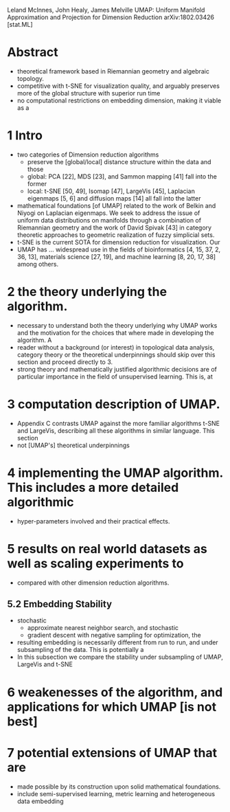Leland McInnes, John Healy, James Melville
UMAP: Uniform Manifold Approximation and Projection for Dimension Reduction
arXiv:1802.03426 [stat.ML]

# Abstract

* theoretical framework based in Riemannian geometry and algebraic topology.
* competitive with t-SNE for visualization quality, and 
  arguably preserves more of the global structure with superior run time
* no computational restrictions on embedding dimension, making it viable as a

# 1 Intro

* two categories of Dimension reduction algorithms
  * preserve the [global/local] distance structure within the data and those
  * global: PCA [22], MDS [23], and Sammon mapping [41] fall into the former
  * local: t-SNE [50, 49], Isomap [47], LargeVis [45], 
    Laplacian eigenmaps [5, 6] and diffusion maps [14] all fall into the latter
* mathematical foundations [of UMAP] related to 
  the work of Belkin and Niyogi on Laplacian eigenmaps. We seek to address the
  issue of uniform data distributions on manifolds through a combination of
  Riemannian geometry and the work of David Spivak [43] in category theoretic
  approaches to geometric realization of fuzzy simplicial sets. 
* t-SNE is the current SOTA for dimension reduction for visualization. Our 
* UMAP has ... widespread use in the fields of 
  bioinformatics [4, 15, 37, 2, 36, 13], 
  materials science [27, 19], and
  machine learning [8, 20, 17, 38] among others.

# 2 the theory underlying the algorithm. 

* necessary to understand both the theory underlying why UMAP works and the
  motivation for the choices that where made in developing the algorithm. A
* reader without a background (or interest) in 
  topological data analysis, category theory or the theoretical underpinnings
  should skip over this section and proceed directly to 3.  
* strong theory and mathematically justified algorithmic decisions are of
  particular importance in the field of unsupervised learning. This is, at

# 3 computation description of UMAP. 

* Appendix C contrasts UMAP against the more familiar algorithms t-SNE and
  LargeVis, describing all these algorithms in similar language. This section
* not [UMAP's] theoretical underpinnings

# 4 implementing the UMAP algorithm. This includes a more detailed algorithmic

* hyper-parameters involved and their practical effects.

# 5 results on real world datasets as well as scaling experiments to

* compared with other dimension reduction algorithms.

## 5.2 Embedding Stability

* stochastic 
  * approximate nearest neighbor search, and stochastic 
  * gradient descent with negative sampling for optimization, the
* resulting embedding is necessarily different 
  from run to run, and under subsampling of the data. This is potentially a
* In this subsection we compare the stability under subsampling 
  of UMAP, LargeVis and t-SNE

# 6 weakenesses of the algorithm, and applications for which UMAP [is not best]

# 7 potential extensions of UMAP that are 

* made possible by its construction upon solid mathematical foundations.
* include semi-supervised learning, metric learning and 
  heterogeneous data embedding
